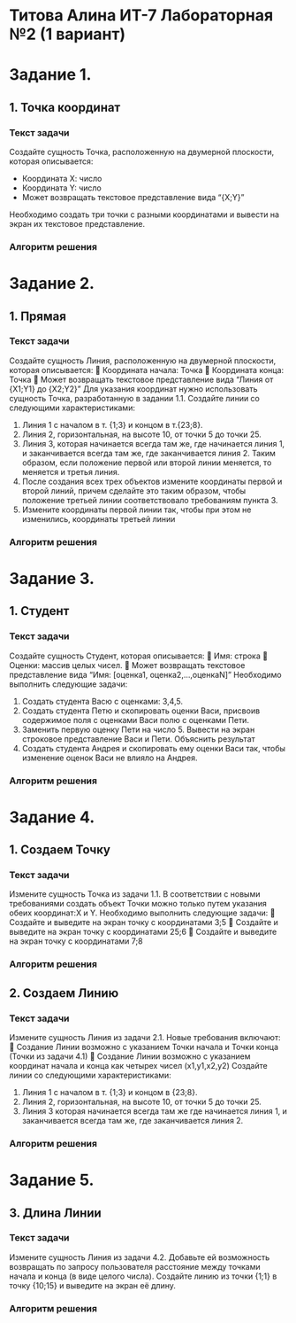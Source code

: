 # Титова Алина ИТ-7 Лабораторная №2 (1 вариант)

# Задание 1.
## 1. Точка координат
### Текст задачи
Создайте сущность Точка, расположенную на двумерной плоскости, которая описывается:
* Координата Х: число
* Координата Y: число
* Может возвращать текстовое представление вида “{X;Y}”

Необходимо создать три точки с разными координатами и вывести на экран их текстовое
представление.
### Алгоритм решения


# Задание 2.
## 1. Прямая
### Текст задачи
Создайте сущность Линия, расположенную на двумерной плоскости, которая описывается:
 Координата начала: Точка
 Координата конца: Точка
 Может возвращать текстовое представление вида “Линия от {X1;Y1} до {X2;Y2}”
Для указания координат нужно использовать сущность Точка, разработанную в задании 1.1. Создайте
линии со следующими характеристиками:
1. Линия 1 с началом в т. {1;3} и концом в т.{23;8}.
2. Линия 2, горизонтальная, на высоте 10, от точки 5 до точки 25.
3. Линия 3, которая начинается всегда там же, где начинается линия 1, и заканчивается всегда там
же, где заканчивается линия 2. Таким образом, если положение первой или второй линии
меняется, то меняется и третья линия.
4. После создания всех трех объектов измените координаты первой и второй линий, причем
сделайте это таким образом, чтобы положение третьей линии соответствовало требованиям
пункта 3.
5. Измените координаты первой линии так, чтобы при этом не изменились, координаты третьей
линии
### Алгоритм решения


# Задание 3.
## 1. Студент
### Текст задачи
Создайте сущность Студент, которая описывается:
 Имя: строка
 Оценки: массив целых чисел.
 Может возвращать текстовое представление вида “Имя: [оценка1, оценка2,…,оценкаN]”
Необходимо выполнить следующие задачи:
1. Создать студента Васю с оценками: 3,4,5.
2. Создать студента Петю и скопировать оценки Васи, присвоив содержимое поля с
оценками Васи полю с оценками Пети.
3. Заменить первую оценку Пети на число 5. Вывести на экран строковое представление
Васи и Пети. Объяснить результат
4. Создать студента Андрея и скопировать ему оценки Васи так, чтобы изменение оценок
Васи не влияло на Андрея.
### Алгоритм решения


# Задание 4.
## 1. Создаем Точку
### Текст задачи
Измените сущность Точка из задачи 1.1. В соответствии с новыми требованиями создать объект
Точки можно только путем указания обеих координат:X и Y.
Необходимо выполнить следующие задачи:
 Создайте и выведите на экран точку с координатами 3;5
 Создайте и выведите на экран точку с координатами 25;6
 Создайте и выведите на экран точку с координатами 7;8
### Алгоритм решения


## 2. Создаем Линию
### Текст задачи
Измените сущность Линия из задачи 2.1. Новые требования включают:
 Создание Линии возможно с указанием Точки начала и Точки конца (Точки из задачи 4.1)
 Создание Линии возможно с указанием координат начала и конца как четырех чисел
(x1,y1,x2,y2)
Создайте линии со следующими характеристиками:
1. Линия 1 с началом в т. {1;3} и концом в {23;8}.
2. Линия 2, горизонтальная, на высоте 10, от точки 5 до точки 25.
3. Линия 3 которая начинается всегда там же где начинается линия 1, и заканчивается
всегда там же, где заканчивается линия 2.
### Алгоритм решения


# Задание 5.
## 3. Длина Линии
### Текст задачи
Измените сущность Линия из задачи 4.2. Добавьте ей возможность возвращать по запросу
пользователя расстояние между точками начала и конца (в виде целого числа). Создайте линию
из точки {1;1} в точку {10;15} и выведите на экран её длину.
### Алгоритм решения
